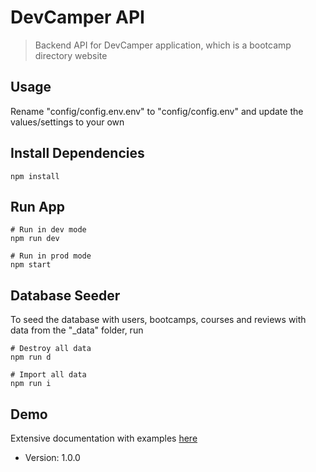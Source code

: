 # DevCamper API

> Backend API for DevCamper application, which is a bootcamp directory website

## Usage

Rename "config/config.env.env" to "config/config.env" and update the values/settings to your own

## Install Dependencies

```
npm install
```

## Run App

```
# Run in dev mode
npm run dev

# Run in prod mode
npm start
```

## Database Seeder

To seed the database with users, bootcamps, courses and reviews with data from the "\_data" folder, run

```
# Destroy all data
npm run d

# Import all data
npm run i
```

## Demo

Extensive documentation with examples [here](https://https://documenter.getpostman.com/view/20805847/2s8YerNY1c)

- Version: 1.0.0
